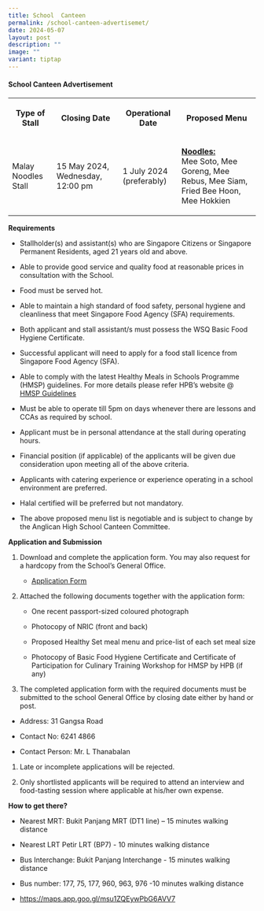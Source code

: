 ```yaml
---
title: School  Canteen
permalink: /school-canteen-advertisemet/
date: 2024-05-07
layout: post
description: ""
image: ""
variant: tiptap
---
```

<h4>School Canteen Advertisement</h4>
<table style="minWidth: 100px">
<colgroup>
<col>
<col>
<col>
<col>
</colgroup>
<tbody>
<tr>
<th rowspan="1" colspan="1">
<p>Type of Stall</p>
</th>
<th rowspan="1" colspan="1">
<p>Closing Date</p>
</th>
<th rowspan="1" colspan="1">
<p>Operational Date</p>
</th>
<th rowspan="1" colspan="1">
<p>Proposed Menu</p>
</th>
</tr>
<tr>
<td rowspan="1" colspan="1">
<p>Malay Noodles Stall</p>
</td>
<td rowspan="1" colspan="1">
<p>15 May 2024, Wednesday, 12:00 pm</p>
</td>
<td rowspan="1" colspan="1">
<p>1 July 2024 (preferably)</p>
</td>
<td rowspan="1" colspan="1">
<p><strong><u>Noodles:</u></strong> 
<br>Mee Soto, Mee Goreng, Mee Rebus, Mee Siam, Fried Bee Hoon, Mee Hokkien</p>
</td>
</tr>
</tbody>
</table>
<p><strong>Requirements</strong>
</p>
<ul data-tight="true" class="tight">
<li>
<p>Stallholder(s) and assistant(s) who are Singapore Citizens or Singapore
Permanent Residents, aged 21 years old and above.</p>
</li>
<li>
<p>Able to provide good service and quality food at reasonable prices in
consultation with the School.</p>
</li>
<li>
<p>Food must be served hot.</p>
</li>
<li>
<p>Able to maintain a high standard of food safety, personal hygiene and
cleanliness that meet Singapore Food Agency (SFA) requirements.</p>
</li>
<li>
<p>Both applicant and stall assistant/s must possess the WSQ Basic Food Hygiene
Certificate.</p>
</li>
<li>
<p>Successful applicant will need to apply for a food stall licence from
Singapore Food Agency (SFA).</p>
</li>
<li>
<p>Able to comply with the latest Healthy Meals in Schools Programme (HMSP)
guidelines. For more details please refer HPB’s website @ <a href="https://www.anglicanhigh.moe.edu.sg/files/Useful%20Links/School%20Canteen/hmsp_guidelines.pdf" rel="noopener noreferrer nofollow" target="_blank"><u>HMSP Guidelines</u></a>
</p>
</li>
<li>
<p>Must be able to operate till 5pm on days whenever there are lessons and
CCAs as required by school.</p>
</li>
<li>
<p>Applicant must be in personal attendance at the stall during operating
hours.</p>
</li>
<li>
<p>Financial position (if applicable) of the applicants will be given due
consideration upon meeting all of the above criteria.</p>
</li>
<li>
<p>Applicants with catering experience or experience operating in a school
environment are preferred.</p>
</li>
<li>
<p>Halal certified will be preferred but not mandatory.</p>
</li>
<li>
<p>The above proposed menu list is negotiable and is subject to change by
the Anglican High School Canteen Committee.</p>
</li>
</ul>
<p><strong>Application and Submission</strong>
</p>
<ol data-tight="true" class="tight">
<li>
<p>Download and complete the application form. You may also request for a
hardcopy from the School’s General Office.</p>
<ul data-tight="true" class="tight">
<li>
<p><a href="https://www.anglicanhigh.moe.edu.sg/files/Useful%20Links/School%20Canteen/formbf7_application_for_canteen_stall.pdf" rel="noopener noreferrer nofollow" target="_blank"><u>Application Form</u></a>
</p>
</li>
</ul>
</li>
<li>
<p>Attached the following documents together with the application form:</p>
<ul data-tight="true" class="tight">
<li>
<p>One recent passport-sized coloured photograph</p>
</li>
<li>
<p>Photocopy of NRIC (front and back)</p>
</li>
<li>
<p>Proposed Healthy Set meal menu and price-list of each set meal size</p>
</li>
<li>
<p>Photocopy of Basic Food Hygiene Certificate and Certificate of Participation
for Culinary Training Workshop for HMSP by HPB (if any)</p>
</li>
</ul>
</li>
<li>
<p>The completed application form with the required documents must be submitted
to the school General Office by closing date either by hand or post.</p>
</li>
</ol>
<ul data-tight="true" class="tight">
<li>
<p>Address: 31 Gangsa Road</p>
</li>
<li>
<p>Contact No: 6241 4866</p>
</li>
<li>
<p>Contact Person: Mr. L Thanabalan</p>
</li>
</ul>
<ol data-tight="true" class="tight">
<li>
<p>Late or incomplete applications will be rejected.</p>
</li>
<li>
<p>Only shortlisted applicants will be required to attend an interview and
food-tasting session where applicable at his/her own expense.</p>
</li>
</ol>
<p><strong>How to get there?</strong>
</p>
<ul data-tight="true" class="tight">
<li>
<p>Nearest MRT: Bukit Panjang MRT (DT1 line) – 15 minutes walking distance</p>
</li>
<li>
<p>Nearest LRT Petir LRT (BP7) - 10 minutes walking distance</p>
</li>
<li>
<p>Bus Interchange: Bukit Panjang Interchange - 15 minutes walking distance</p>
</li>
<li>
<p>Bus number: 177, 75, 177, 960, 963, 976 -10 minutes walking distance</p>
</li>
<li>
<p><a href="https://maps.app.goo.gl/msu1ZQEywPbG6AVV7" rel="noopener noreferrer nofollow" target="_blank">https://maps.app.goo.gl/msu1ZQEywPbG6AVV7</a>
</p>
</li>
</ul>
<p></p>